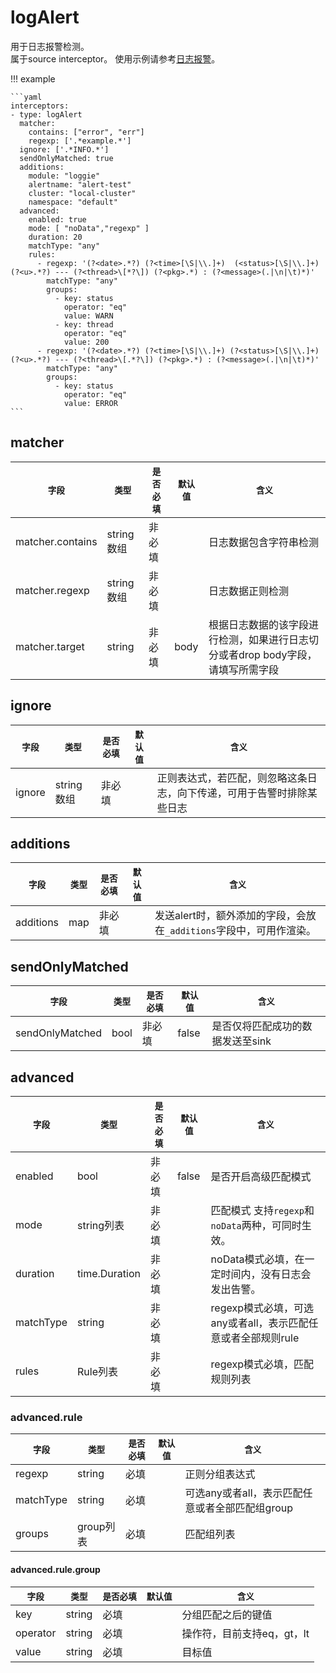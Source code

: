 # logAlert

用于日志报警检测。  
属于source interceptor。
使用示例请参考[日志报警](../../../user-guide/monitor/service-log-alarm.md)。

!!! example

    ```yaml
    interceptors:
    - type: logAlert
      matcher:
        contains: ["error", "err"]
        regexp: ['.*example.*']
      ignore: ['.*INFO.*']
      sendOnlyMatched: true
      additions:
        module: "loggie"
        alertname: "alert-test"
        cluster: "local-cluster"
        namespace: "default"
      advanced:
        enabled: true
        mode: [ "noData","regexp" ]
        duration: 20
        matchType: "any"
        rules:
          - regexp: '(?<date>.*?) (?<time>[\S|\\.]+)  (<status>[\S|\\.]+) (?<u>.*?) --- (?<thread>\[*?\]) (?<pkg>.*) : (?<message>(.|\n|\t)*)'
            matchType: "any"
            groups:
              - key: status
                operator: "eq"
                value: WARN
              - key: thread
                operator: "eq"
                value: 200
          - regexp: '(?<date>.*?) (?<time>[\S|\\.]+) (?<status>[\S|\\.]+) (?<u>.*?) --- (?<thread>\[.*?\]) (?<pkg>.*) : (?<message>(.|\n|\t)*)'
            matchType: "any"
            groups:
              - key: status
                operator: "eq"
                value: ERROR
    ```

## matcher

|    `字段`   |    `类型`    |  `是否必填`  |  `默认值`  |  `含义`  |
| ---------- | ----------- | ----------- | --------- | -------- |
| matcher.contains | string数组  |    非必填    |    | 日志数据包含字符串检测 |
| matcher.regexp | string数组  |    非必填    |    | 日志数据正则检测 |
| matcher.target | string  |    非必填    |  body  | 根据日志数据的该字段进行检测，如果进行日志切分或者drop body字段，请填写所需字段 |


## ignore

|    `字段`   |    `类型`    |  `是否必填`  |  `默认值`  |  `含义`  |
| ---------- | ----------- | ----------- | --------- | -------- |
| ignore | string数组  |    非必填    |    | 正则表达式，若匹配，则忽略这条日志，向下传递，可用于告警时排除某些日志 |

## additions

|    `字段`   |    `类型`    |  `是否必填`  |  `默认值`  |  `含义`  |
| ---------- | ----------- | ----------- | --------- | -------- |
| additions | map |    非必填    |    | 发送alert时，额外添加的字段，会放在`_additions`字段中，可用作渲染。 |


## sendOnlyMatched

|    `字段`   | `类型` |  `是否必填`  | `默认值` | `含义`               |
| ---------- |------| ----------- |-------|--------------------|
| sendOnlyMatched | bool |    非必填    | false | 是否仅将匹配成功的数据发送至sink |


## advanced

| `字段`      | `类型`          |  `是否必填`  |  `默认值`  | `含义`                                   |
|-----------|---------------| ----------- | --------- |----------------------------------------|
| enabled   | bool          |    非必填    |  false  | 是否开启高级匹配模式                             |
| mode      | string列表      |    非必填    |    | 匹配模式 支持`regexp`和`noData`两种，可同时生效。      |
| duration  | time.Duration |    非必填    |    | noData模式必填，在一定时间内，没有日志会发出告警。           |
| matchType | string        |    非必填    |    | regexp模式必填，可选any或者all，表示匹配任意或者全部规则rule |
| rules     | Rule列表        |    非必填    |    | regexp模式必填，匹配规则列表                      |

### advanced.rule

|    `字段`   |    `类型`    |  `是否必填`  |  `默认值`  |  `含义`  |
| ---------- | ----------- | ----------- | --------- | -------- |
| regexp | string |    必填    |    | 正则分组表达式 |
| matchType | string |    必填    |    | 可选any或者all，表示匹配任意或者全部匹配组group |
| groups | group列表 |    必填    |    | 匹配组列表|

#### advanced.rule.group

|    `字段`   |    `类型`    |  `是否必填`  |  `默认值`  |  `含义`  |
| ---------- | ----------- | ----------- | --------- | -------- |
| key | string |    必填    |    | 分组匹配之后的键值 |
| operator | string |    必填    |    | 操作符，目前支持eq，gt，lt |
| value | string |    必填    |    | 目标值 |

